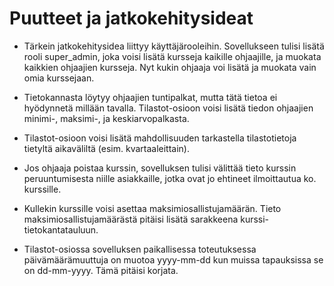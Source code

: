 # Puutteet ja jatkokehitysideat

* Tärkein jatkokehitysidea liittyy käyttäjärooleihin. Sovellukseen tulisi lisätä rooli super_admin, joka voisi lisätä kursseja kaikille ohjaajille, ja muokata kaikkien ohjaajien kursseja. Nyt kukin ohjaaja voi lisätä ja muokata vain omia kurssejaan. 

* Tietokannasta löytyy ohjaajien tuntipalkat, mutta tätä tietoa ei hyödynnetä millään tavalla. Tilastot-osioon voisi lisätä tiedon ohjaajien minimi-, maksimi-, ja keskiarvopalkasta.

* Tilastot-osioon voisi lisätä mahdollisuuden tarkastella tilastotietoja tietyltä aikaväliltä (esim. kvartaaleittain).

* Jos ohjaaja poistaa kurssin, sovelluksen tulisi välittää tieto kurssin peruuntumisesta niille asiakkaille, jotka ovat jo ehtineet ilmoittautua ko. kurssille. 

* Kullekin kurssille voisi asettaa maksimiosallistujamäärän. Tieto maksimiosallistujamäärästä pitäisi lisätä sarakkeena kurssi-tietokantatauluun.

* Tilastot-osiossa sovelluksen paikallisessa toteutuksessa päivämäärämuuttuja on muotoa yyyy-mm-dd kun muissa tapauksissa se on dd-mm-yyyy. Tämä pitäisi korjata.  